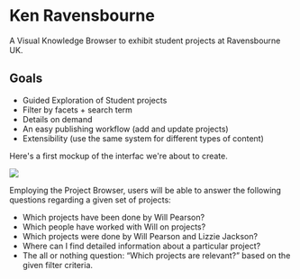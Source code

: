# Ken Ravensbourne

A Visual Knowledge Browser to exhibit student projects at Ravensbourne UK.

## Goals

- Guided Exploration of Student projects
- Filter by facets + search term
- Details on demand
- An easy publishing workflow (add and update projects)
- Extensibility (use the same system for different types of content)

Here's a first mockup of the interfac we're about to create.

![](http://f.cl.ly/items/1C2W2i2M3r350E3e420o/Screen%20Shot%202012-11-22%20at%204.39.01%20PM.png)

Employing the Project Browser, users will be able to answer the following questions regarding a given set of projects:

- Which projects have been done by Will Pearson?
- Which people have worked with Will on projects?
- Which projects were done by Will Pearson and Lizzie Jackson?
- Where can I find detailed information about a particular project?
- The all or nothing question: “Which projects are relevant?” based on the given filter criteria.
